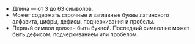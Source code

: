 * Длина — от 3 до 63 символов.
* Может содержать строчные и заглавные буквы латинского алфавита, цифры, дефисы, подчеркивания и пробелы.
* Первый символ должен быть буквой. Последний символ не может быть дефисом, подчеркиванием или пробелом.
